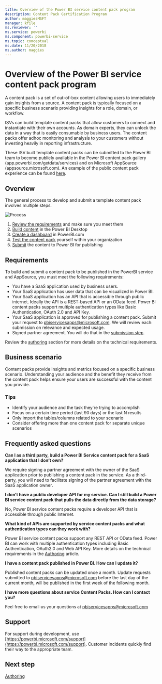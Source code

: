 ```yaml
---
title: Overview of the Power BI service content pack program
description: Content Pack Certification Program
author: maggiesMSFT
manager: kfile
ms.reviewer: ''
ms.service: powerbi
ms.component: powerbi-service
ms.topic: conceptual
ms.date: 11/20/2018
ms.author: maggies
---
```


# Overview of the Power BI service content pack program
A content pack is a set of out-of-box content allowing users to immediately gain insights from a source. A content pack is typically focused on a specific business scenario providing insights for a role, domain, or workflow.

ISVs can build template content packs that allow customers to connect and instantiate with their own accounts. As domain experts, they can unlock the data in a way that is easily consumable by business users. The content packs offer adhoc monitoring and analysis to your customers without investing heavily in reporting infrastructure.

These ISV built template content packs can be submitted to the Power BI team to become publicly available in the Power BI content pack gallery (app.powerbi.com/getdata/services) and on Microsoft AppSource (appsource.microsoft.com). An example of the public content pack experience can be found [here](template-content-pack-experience.md).

## Overview
The general process to develop and submit a template content pack involves multiple steps.

 ![Process](media/service-content-pack-overview/developer-content-pack-overview.png)

1. [Review the requirements](#requirements) and make sure you meet them
2. [Build content](template-content-pack-authoring.md#queries) in the Power BI Desktop
3. [Create a dashboard](template-content-pack-authoring.md#dashboard) in PowerBI.com
4. [Test the content pack](template-content-pack-testing.md) yourself within your organization
5. [Submit](template-content-pack-testing.md#submission) the content to Power BI for publishing

<a name="requirements"></a>

## Requirements
To build and submit a content pack to be published in the PowerBI service and AppSource, you must meet the following requirements:

* You have a SaaS application used by business users.
* Your SaaS application has user data that can be visualized in Power BI.
* Your SaaS application has an API that is accessible through public internet. Ideally the API is a REST-based API or an OData feed. Power BI content packs support multiple authentication types like Basic Authentication, OAuth 2.0 and API Key. 
* Your SaaS application is approved for publishing a content pack. Submit your request to pbiservicesapps@microsoft.com. We will review each submission on relevance and expected usage. 
* Signed partner agreement. You will do that in the [submission step](template-content-pack-testing.md#submission).

Review the [authoring](template-content-pack-authoring.md) section for more details on the technical requirements.

## Business scenario
Content packs provide insights and metrics focused on a specific business scenario. Understanding your audience and the benefit they receive from the content pack helps ensure your users are successful with the content you provide.

### Tips
* Identify your audience and the task they're trying to accomplish  
* Focus on a certain time period (last 90 days) or the last N results  
* Only import the tables/columns related to your scenario  
* Consider offering more than one content pack for separate unique scenarios  

## Frequently asked questions
**Can I as a third party, build a Power BI Service content pack for a SaaS application that I don’t own?**

We require signing a partner agreement with the owner of the SaaS application prior to publishing a content pack in the service. As a third-party, you will need to facilitate signing of the partner agreement with the SaaS application owner.

**I don’t have a public developer API for my service. Can I still build a Power BI service content pack that pulls the data directly from the data storage?**

No, Power BI service content packs require a developer API that is accessible through public Internet.

**What kind of APIs are supported by service content packs and what authentication types can they work with?**

Power BI service content packs support any REST API or OData feed. Power BI can work with multiple authentication types including Basic Authentication, OAuth2.0 and Web API Key. More details on the technical requirements in the [Authoring](template-content-pack-authoring.md#dashboard) article.

**I have a content pack published in Power BI. How can I update it?**

Published content packs can be updated once a month. Update requests submitted to [pbiservicesapps@microsoft.com](mailto:pbiservicesapps@microsoft.com) before the last day of the current month, will be published in the first week of the following month.

**I have more questions about service Content Packs. How can I contact you?**

Feel free to email us your questions at [pbiservicesapps@microsoft.com](mailto:pbiservicesapps@microsoft.com)

## Support
For support during development, use [https://powerbi.microsoft.com/support](https://powerbi.microsoft.com/support). Customer incidents quickly find their way to the appropriate team.

## Next step
[Authoring](template-content-pack-authoring.md)